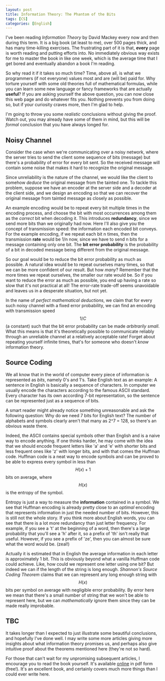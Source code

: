```yaml
---
layout: post
title: Information Theory: The Phantom of the Bits
tags: [CS]
categories: [English]
---
```


I've been reading *Information Theory* by David Mackey every now and then during this term. It is a big book (at least to me), over 500 pages thick, and has many time-killing exercises. The frustrating part of it is that, **every** page is worth reading and putting efforts into. No immediately obvious way exists for me to master the book in like one week, which is the average time that I get bored and eventually abandon a book I'm reading.

So why read it if it takes so much time? Time, above all, is what we programmers (if not everyone) values most and are (will be) paid for. Why torture yourself with some old theories full of mathematical formulas, while you can learn some new language or fancy frameworks that are actually **useful**? If you are asking yourself the above question, you can now close this web page and do whatever fits you. Nothing prevents you from doing so, but if your curiosity craves more, then I'm glad to help.

I'm going to throw you some *realistic* conclusions without giving the proof. Watch out, you may already have some of them in mind, but this will be *formal* conclusion that you have always longed for.

## Noisy Channel

Consider the case when we're communicating over a noisy network, where the server tries to send the client some sequence of bits (message) but there's a probability of error for every bit sent. So the received message will contain some noise that makes it hard to recognize the original message.

Since unreliability is the nature of the channel, we would like the client to somehow *deduce* the original message from the tainted one. To tackle this problem, suppose we have an encoder at the server side and a decoder at the client side, and we design an encoding so that we can recover the original message from tainted message as closely as possible.

An example encoding would be to repeat every bit multiple times in the encoding process, and choose the bit with most occurrences among them as the *correct* bit when decoding it. This introduces **redundancy**, since we send more bits than we originally had now. Here I'll also give you the concept of transmission speed: the information each encoded bit conveys. For the example encoding, if we repeat each bit n times, then the transmission **rate** would be 1/n now, since we have to send n bits for a message containing only one bit. The **bit error probability** is the probability of a bit in decoded message being different from the original message.

So our goal would be to reduce the bit error probability as much as possible. A natural idea would be to repeat ourselves many times, so that we can be more confident of our result. But how *many*? Remember that the more times we repeat ourselves, the smaller our rate would be. So if you want to reduce the error as much as possible, you end up having a rate so slow that it's not practical at all! The error-rate trade-off seems unavoidable and leaves us in a  desperate situation, but not yet.

In the name of *perfect mathematical deductions*, we claim that for every such noisy channel with a fixed error probability, we can find an encoding with transmission speed $$1/C$$ (a constant) such that the bit error probability can be  made *arbitrarily small*. What this means is that it's theoretically possible to communicate reliably through an unreliable channel at a relatively acceptable rate! Forget about repeating yourself infinite times, that's for someone who doesn't *know* information theory.

## Source Coding

We all know that in the world of computer every piece of information is represented as *bits*, namely 0's and 1's. Take English text as an example: A sentence in English is basically a sequence of characters. In computer we usually encode the characters according to the famous ASCII standard. Every character has its own according 7-bit representation, so the sentence can be represented just as a sequence of bits.

A smart reader might already notice something unreasonable and ask the following question: Why do we need 7 bits for English text? The number of alphabets and symbols clearly aren't that many as 2^7 = 128, so there's an obvious waste there.

Indeed, the ASCII contains special symbols other than English and is a naive way to encode anything. If one thinks harder, he may come with the idea that we should encode frequent letters like 'a' and 'e' with shorter bits and less frequent ones like 'z' with longer bits, and with that comes the Huffman code. Huffman code is a neat way to encode symbols and can be proved to be able to express every symbol in less than $$H(x) + 1$$ bits on average, where $$H(x)$$ is the entropy of the symbol.

Entropy is just a way to measure the **information** contained in a symbol. We see that Huffman encoding is already pretty close to an *optimal* encoding that represents information in just the needed number of bits. However, this is still not the whole story. If you think more about English words, you can see that there is a lot more redundancy than just letter frequency. For example, if you see a 't' at the beginning of a word, then there's a large probability that you'll see a 'h' after it, so a prefix of 'th' isn't really that useful. However, if you see a prefix of 'ze', then you can almost be sure what the word would be. (zeal!)

Actually it is estimated that in English the average information in each letter is approximately 1 bit. This is obviously beyond what a vanilla Huffman code could achieve. Like, how could we represent one letter using one bit? But indeed we can if the length of the string is long enough. *Shannon's Source Coding Theorem* claims that we can represent any long enough string with $$H(x)$$ bits per symbol on average with negligible error probability. By error here we mean that there's a small number of string that we won't be able to represent here, but we can *mathematically* ignore them since they can be made really improbable.

## TBC

It takes longer than I expected to just illustrate some beautiful conclusions, and hopefully I've done well. I may write some more articles giving more insights about what information theory promises us, and perhaps also give intuitive proof about the theorems mentioned here (they're not so hard).

For those that can't wait for my unpromising subsequent articles, I encourage you to read the book yourself. It's available [online](http://www.inference.org.uk/mackay/itila/book.html) in pdf form (free!). It's an excellent book, and certainly covers much more things than I could ever write here.